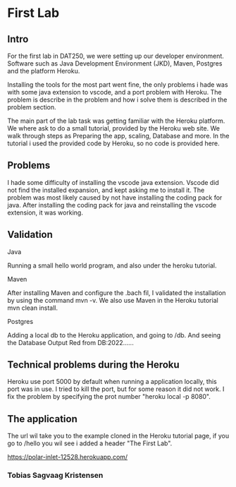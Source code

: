 # First Lab 

## Intro 

For the first lab in DAT250, we were setting up our developer environment. Software such as Java Development Environment (JKD), Maven, Postgres and the platform Heroku.  

Installing the tools for the most part went fine, the only problems i hade was with some java extension to vscode, and a port problem with Heroku. The problem is describe in the problem and how i solve them is described in the problem section. 

The main part of the lab task was getting familiar with the Heroku platform. We where ask to do a small tutorial, provided by the Heroku web site. We walk through steps as Preparing the app, scaling, Database and more. In the tutorial i used the provided code by Heroku, so no code is provided here.    


## Problems 

I hade some difficulty of installing the vscode java extension. Vscode did not find the installed expansion, and kept asking me to install it. The problem was most likely caused by not have installing the coding pack for java. After installing the coding pack for java and reinstalling the vscode extension, it was working. 

## Validation 

Java 

Running a small hello world program, and also under the heroku tutorial.

Maven

After installing Maven and configure the .bach fil, I validated the installation by using the command mvn -v. We also use Maven in the Heroku tutorial mvn clean install.

Postgres

Adding a local db to the Heroku application, and going to /db. And seeing the Database Output Red from DB:2022......


## Technical problems during the Heroku 

Heroku use port 5000 by default when running a application locally, this port was in use. I tried to kill the port, but for some reason it did not work. I fix the problem by specifying the prot number "heroku local -p 8080". 


## The application 

The url wil take you to the example cloned in the Heroku tutorial page, if you go to /hello you wil see i added a header "The First Lab".

https://polar-inlet-12528.herokuapp.com/



### Tobias Sagvaag Kristensen 